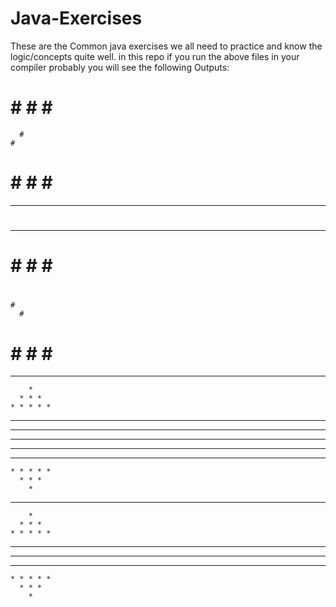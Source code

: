 # Java-Exercises
These are the Common java exercises we all need to practice and know the logic/concepts quite well. 
in this repo if you run the above files in your compiler probably you will see the following Outputs:


# # # # # 
      #   
    #     
  #       
# # # # # 
--------------------------
#####
#   #
#   #
#   #
#####
--------------------------
# # # # # 
  #       
    #     
      #   
# # # # # 
--------------------------
        * 
      * * * 
    * * * * * 
  * * * * * * * 
* * * * * * * * * 
-----------------------------
* * * * * * * * * 
  * * * * * * * 
    * * * * * 
      * * * 
        * 
-------------------------
        
        * 
      * * * 
    * * * * * 
  * * * * * * * 
* * * * * * * * * 
  * * * * * * * 
    * * * * * 
      * * * 
        * 
